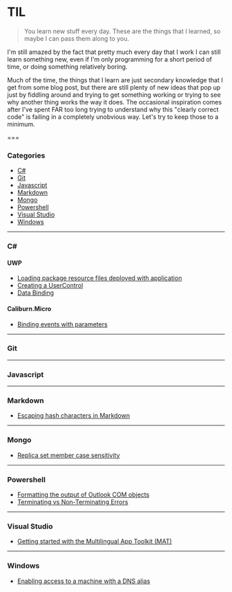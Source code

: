 # TIL

> You learn new stuff every day.  These are the things that I learned, so maybe I can pass them along to you.

I'm still amazed by the fact that pretty much every day that I work I can still learn something new, even if I'm only programming for a short period of time, or doing something relatively boring.

Much of the time, the things that I learn are just secondary knowledge that I get from some blog post, but there are still plenty of new ideas that pop up just by fiddling around and trying to get something working or trying to see why another thing works the way it does.  The occasional inspiration comes after I've spent FAR too long trying to understand why this "clearly correct code" is failing in a completely unobvious way.  Let's try to keep those to a minimum.

===

### Categories

* [C#](#c)
* [Git](#git)
* [Javascript](#javascript)
* [Markdown](#markdown)
* [Mongo](#mongo)
* [Powershell](#powershell)
* [Visual Studio](#visual-studio)
* [Windows](#windows)

---

### C\# 

#### UWP
- [Loading package resource files deployed with application](csharp/uwp/loading_package_resource_files.md)
- [Creating a UserControl](csharp/uwp/creating_a_user_control.md)
- [Data Binding](csharpe/uwp/data_binding.md)

#### Caliburn.Micro
- [Binding events with parameters](csharp/caliburn/binding_events_with_parameters.md)

---

### Git

---

### Javascript

---

### Markdown

- [Escaping hash characters in Markdown](markdown/escaping-hash-characters-in-markdown.md)

---

### Mongo

- [Replica set member case sensitivity](mongo/replica_set_member_case_sensitivity.md)

---

### Powershell

- [Formatting the output of Outlook COM objects](powershell/formatting_the_output_of_outlook_com_objects.md)
- [Terminating vs Non-Terminating Errors](powershell/terminating_vs_nonterminating_errors.md)

---

### Visual Studio

- [Getting started with the Multilingual App Toolkit (MAT)](vs/getting_started_with_the_multilingual_app_toolkit.md)

---

### Windows

- [Enabling access to a machine with a DNS alias](windows/enable_access_to_a_machine_with_a_dns_alias.md)
